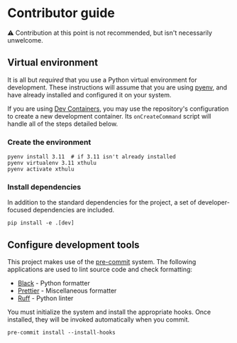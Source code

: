 # Contributor guide

⚠️ Contribution at this point is not recommended, but isn't necessarily
unwelcome.

## Virtual environment

It is all but _required_ that you use a Python virtual environment for
development. These instructions will assume that you are using [pyenv], and have
already installed and configured it on your system.

If you are using [Dev Containers], you may use the repository's configuration to
create a new development container. Its `onCreateCommand` script will handle all
of the steps detailed below.

### Create the environment

```shell
pyenv install 3.11  # if 3.11 isn't already installed
pyenv virtualenv 3.11 xthulu
pyenv activate xthulu
```

### Install dependencies

In addition to the standard dependencies for the project, a set of
developer-focused dependencies are included.

```shell
pip install -e .[dev]
```

## Configure development tools

This project makes use of the [pre-commit] system. The following applications
are used to lint source code and check formatting:

- [Black] - Python formatter
- [Prettier] - Miscellaneous formatter
- [Ruff] - Python linter

You must initialize the system and install the appropriate hooks. Once
installed, they will be invoked automatically when you commit.

```shell
pre-commit install --install-hooks
```

[pyenv]: https://github.com/pyenv/pyenv
[dev containers]: https://containers.dev/
[pre-commit]: https://pre-commit.com/
[black]: https://black.readthedocs.io/en/stable/index.html
[prettier]: https://prettier.io/
[ruff]: https://beta.ruff.rs/docs/
